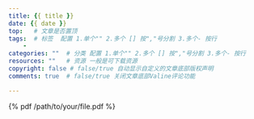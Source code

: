 ```yaml
---
title: {{ title }}
date: {{ date }}
top:   # 文章是否置顶
tags:  # 标签  配置 1.单个"" 2.多个 [] 按","号分割 3.多个- 按行
    - 
categories: ""  # 分类 配置 1.单个"" 2.多个 [] 按","号分割 3.多个- 按行
resources: ""   # 资源 一般是可下载资源
copyright: false # false/true 自动显示自定义的文章底部版权声明
comments: true  # false/true 关闭文章底部Valine评论功能

---
```


{% pdf /path/to/your/file.pdf %}